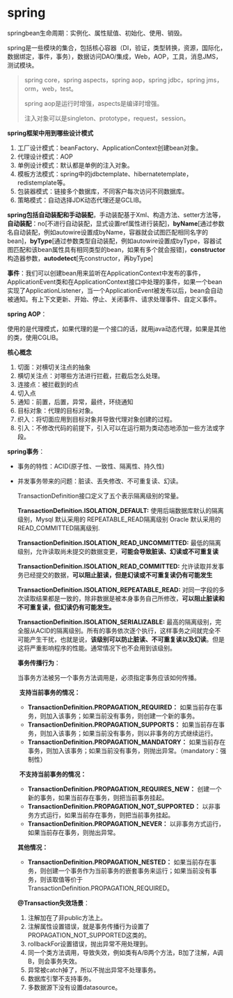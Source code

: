 # spring

springbean生命周期：实例化、属性赋值、初始化、使用、销毁。

spring是一些模块的集合，包括核心容器（DI，验证，类型转换，资源，国际化，数据绑定，事件，事务），数据访问DAO/集成，Web，AOP，工具，消息JMS，测试模块。

> spring core，spring aspects，spring aop，spring jdbc，spring jms，orm，web，test。
>
> spring aop是运行时增强，aspects是编译时增强。
>
> 注入对象可以是singleton、prototype，request，session。

**spring框架中用到哪些设计模式**

1. 工厂设计模式：beanFactory、ApplicationContext创建bean对象。
2. 代理设计模式：AOP
3. 单例设计模式：默认都是单例的注入对象。
4. 模板方法模式：spring中的jdbctemplate、hibernatetemplate，redistemplate等。
5. 包装器模式：链接多个数据库，不同客户每次访问不同数据库。
6. 策略模式：自动选择JDK动态代理还是GCLIB。

**spring包括自动装配和手动装配**，手动装配基于Xml、构造方法、setter方法等，**自动装配**：no[不进行自动装配，显式设置ref属性进行装配]，**byName**[通过参数名自动装配，例如autowire设置成byName，容器就会试图匹配相同名字的bean]，**byType**[通过参数类型自动装配，例如autowire设置成byType，容器试图匹配和该bean属性具有相同类型的bean，如果有多个就会报错]，**constructor**构造器参数，**autodetect**[先constructor，再byType]

**事件**：我们可以创建bean用来监听在ApplicationContext中发布的事件，ApplicationEvent类和在ApplicationContext接口中处理的事件，如果一个bean实现了ApplicationListener，当一个ApplicationEvent被发布以后，bean会自动被通知。有上下文更新、开始、停止、关闭事件、请求处理事件、自定义事件。

**spring AOP**：

使用的是代理模式，如果代理的是一个接口的话，就用java动态代理，如果是其他的类，使用CGLIB。

**核心概念**

1. 切面：对横切关注点的抽象
2. 横切关注点：对哪些方法进行拦截，拦截后怎么处理。
3. 连接点：被拦截到的点
4. 切入点
5. 通知：前置，后置，异常，最终，环绕通知
6. 目标对象：代理的目标对象。
7. 织入：将切面应用到目标对象并导致代理对象创建的过程。
8. 引入：不修改代码的前提下，引入可以在运行期为类动态地添加一些方法或字段。

**spring事务**：

* 事务的特性：ACID(原子性、一致性、隔离性、持久性)

* 并发事务带来的问题：脏读、丢失修改、不可重复读、幻读。

  TransactionDefinition接口定义了五个表示隔离级别的常量。

  **TransactionDefinition.ISOLATION_DEFAULT:**	使用后端数据库默认的隔离级别，Mysql 默认采用的 REPEATABLE_READ隔离级别 Oracle 默认采用的 READ_COMMITTED隔离级别.

  **TransactionDefinition.ISOLATION_READ_UNCOMMITTED:** 最低的隔离级别，允许读取尚未提交的数据变更，**可能会导致脏读、幻读或不可重复读**

  **TransactionDefinition.ISOLATION_READ_COMMITTED:** 	允许读取并发事务已经提交的数据，**可以阻止脏读，但是幻读或不可重复读仍有可能发生**

  **TransactionDefinition.ISOLATION_REPEATABLE_READ:** 	对同一字段的多次读取结果都是一致的，除非数据是被本身事务自己所修改，**可以阻止脏读和不可重复读，但幻读仍有可能发生。**

  **TransactionDefinition.ISOLATION_SERIALIZABLE:** 	最高的隔离级别，完全服从ACID的隔离级别。所有的事务依次逐个执行，这样事务之间就完全不可能产生干扰，也就是说，**该级别可以防止脏读、不可重复读以及幻读**。但是这将严重影响程序的性能。通常情况下也不会用到该级别。

  **事务传播行为**：

  当事务方法被另一个事务方法调用是，必须指定事务应该如何传播。

  ​    **支持当前事务的情况：**

  - **TransactionDefinition.PROPAGATION_REQUIRED：** 如果当前存在事务，则加入该事务；如果当前没有事务，则创建一个新的事务。
  - **TransactionDefinition.PROPAGATION_SUPPORTS：** 如果当前存在事务，则加入该事务；如果当前没有事务，则以非事务的方式继续运行。
  - **TransactionDefinition.PROPAGATION_MANDATORY：** 如果当前存在事务，则加入该事务；如果当前没有事务，则抛出异常。（mandatory：强制性）

  ​    **不支持当前事务的情况：**

  - **TransactionDefinition.PROPAGATION_REQUIRES_NEW：** 创建一个新的事务，如果当前存在事务，则把当前事务挂起。
  - **TransactionDefinition.PROPAGATION_NOT_SUPPORTED：** 以非事务方式运行，如果当前存在事务，则把当前事务挂起。
  - **TransactionDefinition.PROPAGATION_NEVER：** 以非事务方式运行，如果当前存在事务，则抛出异常。

  **其他情况：**

  - **TransactionDefinition.PROPAGATION_NESTED：** 如果当前存在事务，则创建一个事务作为当前事务的嵌套事务来运行；如果当前没有事务，则该取值等价于TransactionDefinition.PROPAGATION_REQUIRED。

  **@Transaction失效场景**：

  1. 注解加在了非public方法上。
  2. 注解属性设置错误，就是事务传播行为设置了PROPAGATION_NOT_SUPPORTED这类的。
  3. rollbackFor设置错误，抛出异常不用处理到。
  4. 同一个类方法调用，导致失效，例如类有A/B两个方法，B加了注解，A调B，则会事务失效。
  5. 异常被catch掉了，所以不抛出异常不处理事务。
  6. 数据库引擎不支持事务。
  7. 多数据源下没有设置datasource。

  
